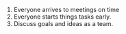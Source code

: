1. Everyone arrives to meetings on time
2. Everyone starts things tasks early.
3. Discuss goals and ideas as a team.
